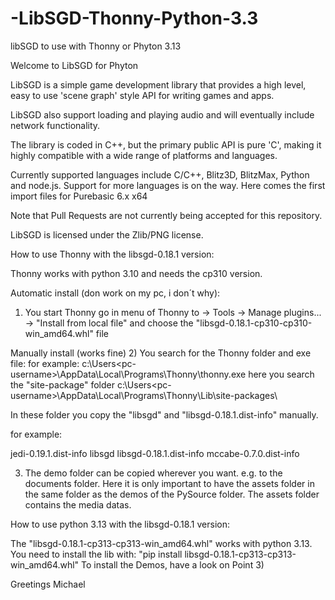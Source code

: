# -LibSGD-Thonny-Python-3.3
libSGD to use with Thonny or Phyton 3.13

Welcome to LibSGD for Phyton

LibSGD is a simple game development library that provides a high level, easy to use 'scene graph' style API for writing games and apps.

LibSGD also support loading and playing audio and will eventually include network functionality.

The library is coded in C++, but the primary public API is pure 'C', making it highly compatible with a wide range of platforms and languages.

Currently supported languages include C/C++, Blitz3D, BlitzMax, Python and node.js. Support for more languages is on the way. Here comes the first import files for Purebasic 6.x x64

Note that Pull Requests are not currently being accepted for this repository.

LibSGD is licensed under the Zlib/PNG license.

How to use Thonny with the libsgd-0.18.1 version:

Thonny works with python 3.10 and needs the cp310 version.

Automatic install (don work on my pc, i don´t why):
1) You start Thonny
   go in menu of Thonny to -> Tools -> Manage plugins... -> "Install from local file"
   and choose the "libsgd-0.18.1-cp310-cp310-win_amd64.whl" file

Manually install (works fine)
2) You search for the Thonny folder and exe file:
for example:
c:\Users\<pc-username>\AppData\Local\Programs\Thonny\thonny.exe
here you search the  "site-package" folder
c:\Users\<pc-username>\AppData\Local\Programs\Thonny\Lib\site-packages\

In these folder you copy the 
"libsgd" and "libsgd-0.18.1.dist-info" manually.

for example:

jedi-0.19.1.dist-info
libsgd
libsgd-0.18.1.dist-info
mccabe-0.7.0.dist-info

3) The demo folder can be copied wherever you want. e.g. to the documents folder.
Here it is only important to have the assets folder in the same folder as the demos of the PySource folder. The assets folder contains the media datas.

How to use python 3.13 with the libsgd-0.18.1 version:

The "libsgd-0.18.1-cp313-cp313-win_amd64.whl" works with python 3.13. You need to install the lib with:
"pip install libsgd-0.18.1-cp313-cp313-win_amd64.whl"
To install the Demos, have a look on Point 3)



Greetings Michael



